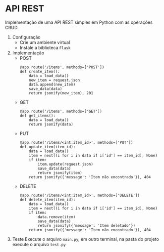 # API REST

Implementação de uma API REST simples em Python com as operações CRUD.

1. Configuração
    - Crie um ambiente virtual
    - Instale a biblioteca `Flask`
2. Implementação
    - POST
        ```
        @app.route('/items', methods=['POST'])
        def create_item():
            data = load_data()
            new_item = request.json
            data.append(new_item)
            save_data(data)
            return jsonify(new_item), 201
        ``` 
    - GET
        ```
        @app.route('/items', methods=['GET'])
        def get_items():
            data = load_data()
            return jsonify(data)
        ```
    - PUT
        ```
        @app.route('/items/<int:item_id>', methods=['PUT'])
        def update_item(item_id):
            data = load_data()
            item = next((i for i in data if i['id'] == item_id), None)
            if item:
                item.update(request.json)
                save_data(data)
                return jsonify(item)
            return jsonify({'message': 'Item não encontrado'}), 404
        ``` 
    - DELETE
        ```
        @app.route('/items/<int:item_id>', methods=['DELETE'])
        def delete_item(item_id):
            data = load_data()
            item = next((i for i in data if i['id'] == item_id), None)
            if item:
                data.remove(item)
                save_data(data)
                return jsonify({'message': 'Item deletado'})
            return jsonify({'message': 'Item não encontrado'}), 404

        ``` 
3. Teste
    Execute o arquivo `main.py`, em outro terminal, na pasta do projeto execute o arquivo `test.py`
     
